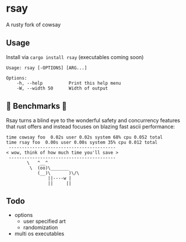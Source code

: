 rsay
===

A rusty fork of cowsay

Usage
---

Install via `cargo install rsay` (executables coming soon)

```shell
Usage: rsay [-OPTIONS] [ARG...]

Options:
    -h, --help          Print this help menu
    -W, --width 50      Width of output
```

:metal: Benchmarks :metal:                                                                         
---                                                                                                
                                                                                                   
Rsay turns a blind eye to the wonderful safety and concurrency features that rust offers and instead focuses on
blazing fast ascii performance:                                                                         
                                                                                                   
```                                                                                                
time cowsay foo  0.02s user 0.02s system 68% cpu 0.052 total                                       
time rsay foo  0.00s user 0.00s system 35% cpu 0.012 total                                         
 -----------------------------------------
< wow, think of how much time you'll save >
 -----------------------------------------
        \   ^__^
         \  (oo)\_______
            (__)\       )\/\
                ||----w |
                ||     ||
```                                                                                                

Todo
---

- options
  - user specified art
  - randomization
- multi os executables
